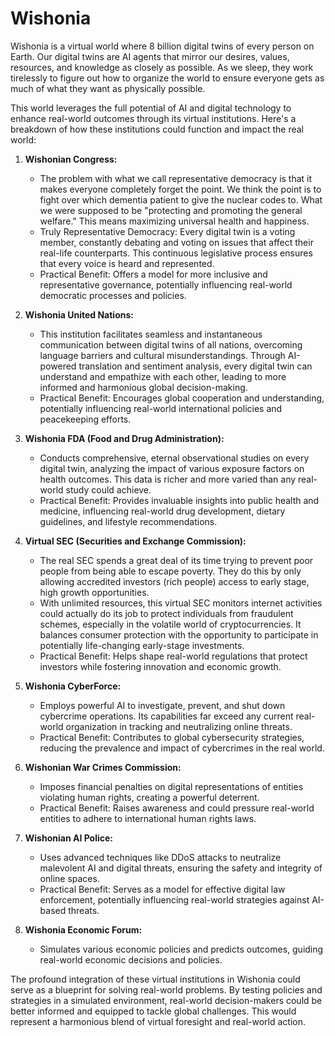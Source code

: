 # Wishonia

Wishonia is a virtual world where 8 billion digital twins of every person on Earth. 
Our digital twins are AI agents that mirror our desires, values, resources, and knowledge as closely as possible. 
As we sleep, they work tirelessly to figure out how to organize the world to ensure everyone gets as much of what they want as physically possible.  

This world leverages the full potential of AI and digital technology to enhance real-world outcomes through its virtual institutions. Here's a breakdown of how these institutions could function and impact the real world:

1. **Wishonian Congress:**
   - The problem with what we call representative democracy is that it makes everyone completely forget the point. We think the point is to fight over which dementia patient to give the nuclear codes to. What we were supposed to be "protecting and promoting the general welfare."  This means maximizing universal health and happiness.
   - Truly Representative Democracy: Every digital twin is a voting member, constantly debating and voting on issues that affect their real-life counterparts. This continuous legislative process ensures that every voice is heard and represented.
   - Practical Benefit: Offers a model for more inclusive and representative governance, potentially influencing real-world democratic processes and policies.

2. **Wishonia United Nations:**
   - This institution facilitates seamless and instantaneous communication between digital twins of all nations, overcoming language barriers and cultural misunderstandings. Through AI-powered translation and sentiment analysis, every digital twin can understand and empathize with each other, leading to more informed and harmonious global decision-making.
   - Practical Benefit: Encourages global cooperation and understanding, potentially influencing real-world international policies and peacekeeping efforts.

3. **Wishonia FDA (Food and Drug Administration):**
   - Conducts comprehensive, eternal observational studies on every digital twin, analyzing the impact of various exposure factors on health outcomes. This data is richer and more varied than any real-world study could achieve.
   - Practical Benefit: Provides invaluable insights into public health and medicine, influencing real-world drug development, dietary guidelines, and lifestyle recommendations.

4. **Virtual SEC (Securities and Exchange Commission):**
   - The real SEC spends a great deal of its time trying to prevent poor people from being able to escape poverty.  They do this by only allowing accredited investors (rich people) access to early stage, high growth opportunities.
   - With unlimited resources, this virtual SEC monitors internet activities could actually do its job to protect individuals from fraudulent schemes, especially in the volatile world of cryptocurrencies. It balances consumer protection with the opportunity to participate in potentially life-changing early-stage investments.
   - Practical Benefit: Helps shape real-world regulations that protect investors while fostering innovation and economic growth.

5. **Wishonia CyberForce:**
   - Employs powerful AI to investigate, prevent, and shut down cybercrime operations. Its capabilities far exceed any current real-world organization in tracking and neutralizing online threats.
   - Practical Benefit: Contributes to global cybersecurity strategies, reducing the prevalence and impact of cybercrimes in the real world.

6. **Wishonian War Crimes Commission:**
   - Imposes financial penalties on digital representations of entities violating human rights, creating a powerful deterrent. 
   - Practical Benefit: Raises awareness and could pressure real-world entities to adhere to international human rights laws.

7. **Wishonian AI Police:**
   - Uses advanced techniques like DDoS attacks to neutralize malevolent AI and digital threats, ensuring the safety and integrity of online spaces.
   - Practical Benefit: Serves as a model for effective digital law enforcement, potentially influencing real-world strategies against AI-based threats.

8. **Wishonia Economic Forum:**
   - Simulates various economic policies and predicts outcomes, guiding real-world economic decisions and policies.

The profound integration of these virtual institutions in Wishonia could serve as a blueprint for solving real-world problems. By testing policies and strategies in a simulated environment, real-world decision-makers could be better informed and equipped to tackle global challenges. This would represent a harmonious blend of virtual foresight and real-world action.